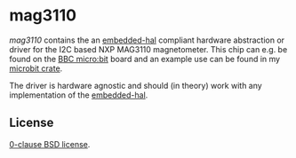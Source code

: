 mag3110
=======

_mag3110_ contains the an [embedded-hal][] compliant hardware abstraction or
driver for the I2C based NXP MAG3110 magnetometer. This chip can e.g. be found
on the [BBC micro:bit][] board and an example use can be found in my
[microbit crate][].

The driver is hardware agnostic and should (in theory) work with any
implementation of the [embedded-hal][].

[embedded-hal]: https://github.com/japaric/embedded-hal.git
[BBC Micro:bit]: https://microbit.org
[microbit crate]: https://github.com/therealprof/microbit.git

License
-------

[0-clause BSD license](LICENSE-0BSD.txt).
